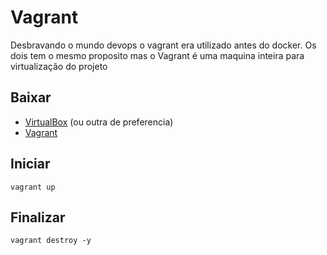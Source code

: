 # Vagrant
Desbravando o mundo devops o vagrant era utilizado antes do docker. Os dois tem o mesmo proposito mas o Vagrant é uma maquina inteira para virtualização do projeto

## Baixar
- [VirtualBox][1] (ou outra de preferencia)
- [Vagrant](https://www.vagrantup.com/downloads)

## Iniciar
``` vagrant up ```

## Finalizar
``` vagrant destroy -y ```

[1]: https://www.virtualbox.org/wiki/Downloads

